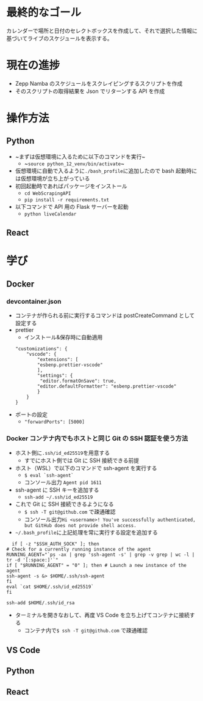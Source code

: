 # 最終的なゴール

カレンダーで場所と日付のセレクトボックスを作成して、それで選択した情報に基づいてライブのスケジュールを表示する。

# 現在の進捗

- Zepp Namba のスケジュールをスクレイピングするスクリプトを作成
- そのスクリプトの取得結果を Json でリターンする API を作成

# 操作方法

## Python

- ~まずは仮想環境に入るために以下のコマンドを実行~
  - ~`source python_12_venv/bin/activate`~
- 仮想環境に自動で入るように`./bash_profile`に追加したので bash 起動時には仮想環境が立ち上がっている
- 初回起動時であればパッケージをインストール
  - `cd WebScrapingAPI`
  - `pip install -r requirements.txt`
- 以下コマンドで API 用の Flask サーバーを起動
  - `python liveCalendar`

## React

# 学び

## Docker

### devcontainer.json

- コンテナが作られる前に実行するコマンドは postCreateCommand として設定する
- prettier
  - インストール&保存時に自動適用
  ```
  "customizations": {
      "vscode": {
          "extensions": [
          "esbenp.prettier-vscode"
          ],
          "settings": {
           "editor.formatOnSave": true,
          "editor.defaultFormatter": "esbenp.prettier-vscode"
          }
      }
  }
  ```
- ポートの設定
  - `"forwardPorts": [5000]`

### Docker コンテナ内でもホストと同じ Git の SSH 認証を使う方法

- ホスト側に`.ssh/id_ed25519`を用意する
  - すでにホスト側では Git に SSH 接続できる前提
- ホスト（WSL）で以下のコマンドで ssh-agent を実行する
  - `` $ eval `ssh-agent`   ``
  - コンソール出力 `Agent pid 1611`
- ssh-agent に SSH キーを追加する
  - `ssh-add ~/.ssh/id_ed25519`
- これで Git に SSH 接続できるようになる
  - `$ ssh -T git@github.com` で疎通確認
  - コンソール出力`Hi <username>! You've successfully authenticated, but GitHub does not provide shell access.`
- `~/.bash_profile`に上記処理を常に実行する設定を追加する

```
  if [ -z "$SSH_AUTH_SOCK" ]; then
# Check for a currently running instance of the agent
RUNNING_AGENT="`ps -ax | grep 'ssh-agent -s' | grep -v grep | wc -l | tr -d '[:space:]'`"
if [ "$RUNNING_AGENT" = "0" ]; then # Launch a new instance of the agent
ssh-agent -s &> $HOME/.ssh/ssh-agent
fi
eval `cat $HOME/.ssh/id_ed25519`
fi

ssh-add $HOME/.ssh/id_rsa
```

- ターミナルを開きなおして、再度 VS Code を立ち上げてコンテナに接続する
  - コンテナ内で`$ ssh -T git@github.com` で疎通確認

## VS Code

## Python

## React
